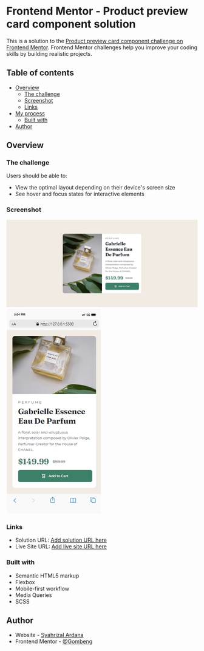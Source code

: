 # Frontend Mentor - Product preview card component solution

This is a solution to the [Product preview card component challenge on Frontend Mentor](https://www.frontendmentor.io/challenges/product-preview-card-component-GO7UmttRfa). Frontend Mentor challenges help you improve your coding skills by building realistic projects.

## Table of contents

- [Overview](#overview)
  - [The challenge](#the-challenge)
  - [Screenshot](#screenshot)
  - [Links](#links)
- [My process](#my-process)
  - [Built with](#built-with)
- [Author](#author)

## Overview

### The challenge

Users should be able to:

- View the optimal layout depending on their device's screen size
- See hover and focus states for interactive elements

### Screenshot

![](./images/screenshot-desktop.jpg)
![](./images/screenshot-mobile.jpg)

### Links

- Solution URL: [Add solution URL here](https://github.com/Gombeng/Product-preview-card-component)
- Live Site URL: [Add live site URL here](https://your-live-site-url.com)

### Built with

- Semantic HTML5 markup
- Flexbox
- Mobile-first workflow
- Media Queries
- SCSS

## Author

- Website - [Syahrizal Ardana](https://syahrizal-portfolio.web.app/)
- Frontend Mentor - [@Gombeng](https://www.frontendmentor.io/profile/Gombeng)
